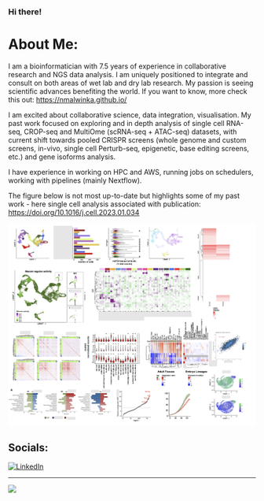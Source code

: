 ### Hi there!

# About Me:

I am a bioinformatician with 7.5 years of experience in collaborative research and NGS data analysis. I am uniquely positioned to integrate and consult on both areas of wet lab and dry lab research. My passion is seeing scientific advances benefiting the world. If you want to know, more check this out: https://nmalwinka.github.io/

I am excited about collaborative science, data integration, visualisation. My past work focused on exploring and in depth analysis of single cell RNA-seq, CROP-seq and MultiOme (scRNA-seq + ATAC-seq) datasets, with current shift towards pooled CRISPR screens (whole genome and custom screens, in-vivo, single cell Perturb-seq, epigenetic, base editing screens, etc.) and gene isoforms analysis.

I have experience in working on HPC and AWS, running jobs on schedulers, working with pipelines (mainly Nextflow).


The figure below is not most up-to-date but highlights some of my past work - here single cell analysis associated with publication: https://doi.org/10.1016/j.cell.2023.01.034 

<IMG SRC="Example_figure.png" width=1000px><br>


## Socials:
[![LinkedIn](https://img.shields.io/badge/LinkedIn-%230077B5.svg?logo=linkedin&logoColor=white)](https://www.linkedin.com/in/malwina-prater-b4a08565/) 


---
[![](https://visitcount.itsvg.in/api?id=nmalwinka&icon=0&color=0)](https://visitcount.itsvg.in)
